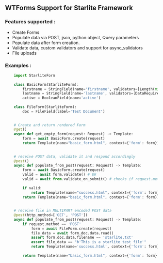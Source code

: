 ## WTForms Support for Starlite Framework

### Features supported :
- Create Forms
- Populate data via POST, json, python object, Query parameters
- Populate data after form creation.
- Validate data, custom validators and support for async_validators
- File uploads

### Examples :
 
```python 
    import StarliteForm
    
    class BasicForm(StarliteForm):
        firstname = StringField(name='firstname', validators=[Length(min=4, max=8)])
        lastname = StringField(name='lastname', validators=[DataRequired()])
        active = BooleanField(name='active')
    
    class FileForm(StarliteForm):
        doc = FileField(label='Test Document')
    
    
    # Create and return rendered Form 
    @get()
    async def get_empty_form(request: Request) -> Template:
        form = await BasicForm.create(request)
        return Template(name="basic_form.html", context={'form': form})
    
    
    # receive POST data, validate it and respond accordingly
    @post()
    async def populate_from_post(request: Request) -> Template:
        form = await BasicForm.create(request)
        valid = await form.validate() # OR
        valid = await from.validate_on_submit() # checks if request.method is GET
        
        if valid:
            return Template(name="success.html", context={'form': form}) 
        return Template(name="basic_form.html", context={'form': form})
    
    
    # receive file in MULTIPART encoded POST data
    @post(http_method=['GET', 'POST'])
    async def populate_from_post(request: Request) -> Template:
        if request.method == 'POST'
            form = await FileForm.create(request)
            file_data = await form.doc.data.read()
            assert form.doc.data.filename == 'starlite.txt'
            assert file_data == "b'This is a starlite test file'"
            return Template(name='success.html', context={'form': form})
         
        return Template(name="basic_form.html", context={'form': form})
```